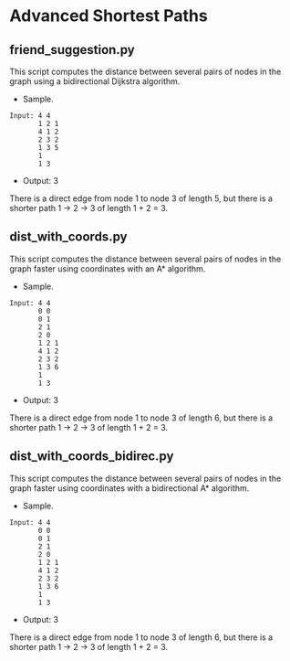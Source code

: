 # Advanced Shortest Paths

## friend_suggestion.py

This script computes the distance between several pairs of nodes in the graph using a bidirectional Dijkstra algorithm.
* Sample.
```
Input: 4 4
       1 2 1
       4 1 2
       2 3 2
       1 3 5
       1
       1 3

```
* Output: 3

There is a direct edge from node 1 to node 3 of length 5, but there is a shorter path 1 → 2 → 3 of length 1 + 2 = 3.

## dist_with_coords.py

This script computes the distance between several pairs of nodes in the graph faster using coordinates with an A* algorithm.
* Sample.
```
Input: 4 4
       0 0
       0 1
       2 1
       2 0
       1 2 1
       4 1 2
       2 3 2
       1 3 6
       1
       1 3

```
* Output: 3

There is a direct edge from node 1 to node 3 of length 6, but there is a shorter path 1 → 2 → 3 of length 1 + 2 = 3.

## dist_with_coords_bidirec.py

This script computes the distance between several pairs of nodes in the graph faster using coordinates with a bidirectional A* algorithm.
* Sample.
```
Input: 4 4
       0 0
       0 1
       2 1
       2 0
       1 2 1
       4 1 2
       2 3 2
       1 3 6
       1
       1 3

```
* Output: 3

There is a direct edge from node 1 to node 3 of length 6, but there is a shorter path 1 → 2 → 3 of length 1 + 2 = 3.
